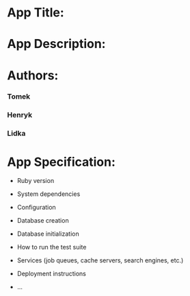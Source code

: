 # App Title:


# App Description:


# Authors:
### Tomek
### Henryk
### Lidka


# App Specification:

* Ruby version

* System dependencies

* Configuration

* Database creation

* Database initialization

* How to run the test suite

* Services (job queues, cache servers, search engines, etc.)

* Deployment instructions

* ...
